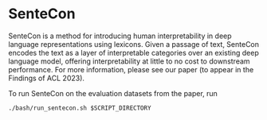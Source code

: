 # SenteCon

SenteCon is a method for introducing human interpretability in deep language representations using lexicons. Given a passage of text, SenteCon encodes the text as a layer of interpretable categories over an existing deep language model, offering interpretability at little to no cost to downstream performance. For more information, please see our paper (to appear in the Findings of ACL 2023).

To run SenteCon on the evaluation datasets from the paper, run
```
./bash/run_sentecon.sh $SCRIPT_DIRECTORY
```

